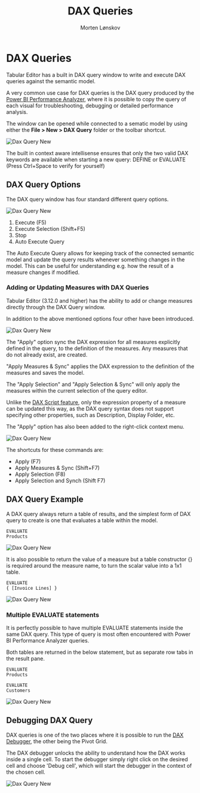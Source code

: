 ﻿---
uid: dax-query
title: DAX Queries
author: Morten Lønskov
updated: 2023-11-09
applies_to:
  editions:
    - edition: Desktop
    - edition: Business
    - edition: Enterprise
---
# DAX Queries

Tabular Editor has a built in DAX query window to write and execute DAX queries against the semantic model.  

A very common use case for DAX queries is the DAX query produced by the [Power BI Performance Analyzer](https://www.sqlbi.com/articles/introducing-the-power-bi-performance-analyzer/), where it is possible to copy the query of each visual for troubleshooting, debugging or detailed performance analysis. 

The window can be opened while connected to a sematic model by using either the **File > New > DAX Query** folder or the toolbar shortcut.

![Dax Query New](~/images/features/dax_query_window/create_new_dax_query.png)

The built in context aware intellisense ensures that only the two valid DAX keywords are available when starting a new query: DEFINE or EVALUATE (Press Ctrl+Space to verify for yourself)

## DAX Query Options

The DAX query window has four standard different query options.

![Dax Query New](~/images/features/dax_query_window/dax_query_toolbar.png)


1. Execute (F5)
2. Execute Selection (Shift+F5)
3. Stop 
4. Auto Execute Query

The Auto Execute Query allows for keeping track of the connected semantic model and update the query results whenever something changes in the model. This can be useful for understanding e.g. how the result of a measure changes if modified. 

### Adding or Updating Measures with DAX Queries

Tabular Editor (3.12.0 and higher) has the ability to add or change measures directly through the DAX Query window.

In addition to the above mentioned options four other have been introduced.

![Dax Query New](~/images/features/dax_query_window/dax_query_apply_measure.png)

The "Apply" option sync the DAX expression for all measures explicitly defined in the query, to the definition of the measures. Any measures that do not already exist, are created.

"Apply Measures & Sync" applies the DAX expression to the definition of the measures and saves the model.

The "Apply Selection" and "Apply Selection & Sync" will only apply the measures within the current selection of the query editor.

Unlike the [DAX Script feature](xrefid:dax-scripts), only the expression property of a measure can be updated this way, as the DAX query syntax does not support specifying other properties, such as Description, Display Folder, etc.

The "Apply" option has also been added to the right-click context menu.

![Dax Query New](~/images/features/dax_query_window/dax_query_apply_measure_right_click.png.png)

The shortcuts for these commands are:

- Apply (F7)
- Apply Measures & Sync (Shift+F7)
- Apply Selection (F8)
- Apply Selection and Synch (Shift F7)

## DAX Query Example

A DAX query always return a table of results, and the simplest form of DAX query to create is one that evaluates a table within the model.

```DAX
EVALUATE
Products
```
![Dax Query New](~/images/features/dax_query_window/evaluate_table.png)

It is also possible to return the value of a measure but a table constructor {} is required around the measure name, to turn the scalar value into a 1x1 table.


```DAX
EVALUATE
{ [Invoice Lines] }
```
![Dax Query New](~/images/features/dax_query_window/evaluate_measusre.png)

### Multiple EVALUATE statements
It is perfectly possible to have multiple EVALUATE statements inside the same DAX query. This type of query is most often encountered with Power BI Performance Analyzer queries.

Both tables are returned in the below statement, but as separate row tabs in the result pane.

```DAX
EVALUATE
Products

EVALUATE
Customers
```

![Dax Query New](~/images/features/dax_query_window/multiple_evaluate_table.png)

## Debugging DAX Query
DAX queries is one of the two places where it is possible to run the [DAX Debugger](xrefid:dax-debugger), the other being the Pivot Grid.

The DAX debugger unlocks the ability to understand how the DAX works inside a single cell. To start the debugger simply right click on the desired cell and choose 'Debug cell', which will start the debugger in the context of the chosen cell. 

![Dax Query New](~/images/features/dax_query_window/dax_query_open_dax_debugger.gif)

